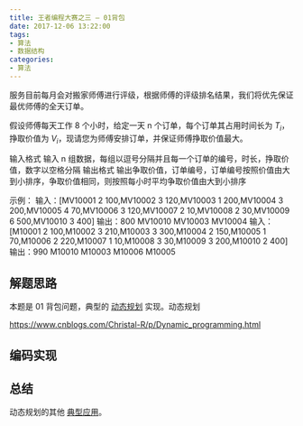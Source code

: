 ```yaml
---
title: 王者编程大赛之三 — 01背包
date: 2017-12-06 13:22:00
tags:
- 算法
- 数据结构
categories:
- 算法
---
```


服务目前每月会对搬家师傅进行评级，根据师傅的评级排名结果，我们将优先保证最优师傅的全天订单。

假设师傅每天工作 8 个小时，给定一天 n 个订单，每个订单其占用时间长为 $T_i$，挣取价值为 $V_i$，现请您为师傅安排订单，并保证师傅挣取价值最大。
![]()<!--more-->

输入格式
输入 n 组数据，每组以逗号分隔并且每一个订单的编号，时长，挣取价值，数字以空格分隔
输出格式
输出争取价值，订单编号，订单编号按照价值由大到小排序，争取价值相同，则按照每小时平均争取价值由大到小排序

示例：
输入：[MV10001 2 100,MV10002 3 120,MV10003 1 200,MV10004 3 200,MV10005 4 70,MV10006 3 120,MV10007 2 10,MV10008 2 30,MV10009 6 500,MV10010 3 400]
输出：800 MV10010 MV10003 MV10004
输入：[M10001 2 100,M10002 3 210,M10003 3 300,M10004 2 150,M10005 1 70,M10006 2 220,M10007 1 10,M10008 3 30,M10009 3 200,M10010 2 400]
输出：990 M10010 M10003 M10006 M10005

## 解题思路

本题是 01 背包问题，典型的 [动态规划](https://www.cnblogs.com/steven_oyj/archive/2010/05/22/1741374.html) 实现。动态规划

https://www.cnblogs.com/Christal-R/p/Dynamic_programming.html

## 编码实现

## 总结

动态规划的其他 [典型应用](https://www.cnblogs.com/wuyuegb2312/p/3281264.html)。
